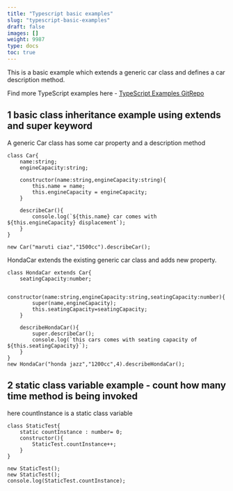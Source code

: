 ```yaml
---
title: "Typescript basic examples"
slug: "typescript-basic-examples"
draft: false
images: []
weight: 9987
type: docs
toc: true
---
```


This is a basic example which extends a generic car class and defines a car description method. 

Find more TypeScript examples here - [TypeScript Examples GitRepo][1]


  [1]: https://github.com/rvashishth/TypeScriptExamples

## 1 basic class inheritance example using extends and super keyword
A generic Car class has some car property and a description method

    class Car{
        name:string;
        engineCapacity:string;
    
        constructor(name:string,engineCapacity:string){
            this.name = name;
            this.engineCapacity = engineCapacity;
        }
    
        describeCar(){
            console.log(`${this.name} car comes with ${this.engineCapacity} displacement`);
        }
    }
    
    new Car("maruti ciaz","1500cc").describeCar();
        
HondaCar extends the existing generic car class and adds new property.

    class HondaCar extends Car{
        seatingCapacity:number;
    
        constructor(name:string,engineCapacity:string,seatingCapacity:number){
            super(name,engineCapacity);
            this.seatingCapacity=seatingCapacity;
        }
    
        describeHondaCar(){
            super.describeCar();
            console.log(`this cars comes with seating capacity of ${this.seatingCapacity}`);
        }
    }
    new HondaCar("honda jazz","1200cc",4).describeHondaCar();






## 2 static class variable example - count how many time method is being invoked
here countInstance is a static class variable

    class StaticTest{
        static countInstance : number= 0;
        constructor(){
            StaticTest.countInstance++;
        }
    }
    
    new StaticTest();
    new StaticTest();
    console.log(StaticTest.countInstance);

